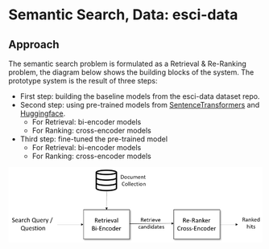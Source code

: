 # Semantic Search, Data: esci-data

## Approach
The semantic search problem is formulated as a Retrieval & Re-Ranking problem, the diagram below shows the building blocks of the system. 
The prototype system is the result of three steps:
- First step: building the baseline models from the esci-data dataset repo.
- Second step: using pre-trained models from [SentenceTransformers](https://sbert.net/) and [Huggingface](https://huggingface.co/).
  - For Retrieval: bi-encoder models
  - For Ranking: cross-encoder models
- Third step: fine-tuned the pre-trained model
  - For Retrieval: bi-encoder models
  - For Ranking: cross-encoder models
 



![Retrieval & Re-Ranking Diagram](https://raw.githubusercontent.com/UKPLab/sentence-transformers/master/docs/img/InformationRetrieval.png)
